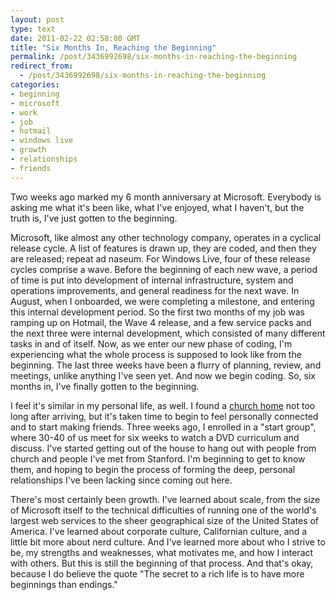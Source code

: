 ```yaml
---
layout: post
type: text
date: 2011-02-22 02:58:00 GMT
title: "Six Months In, Reaching the Beginning"
permalink: /post/3436992698/six-months-in-reaching-the-beginning
redirect_from: 
  - /post/3436992698/six-months-in-reaching-the-beginning
categories:
- beginning
- microsoft
- work
- job
- hotmail
- windows live
- growth
- relationships
- friends
---
```

Two weeks ago marked my 6 month anniversary at Microsoft. Everybody is asking me what it's been like, what I've enjoyed, what I haven't, but the truth is, I've just gotten to the beginning.

Microsoft, like almost any other technology company, operates in a cyclical release cycle. A list of features is drawn up, they are coded, and then they are released; repeat ad naseum. For Windows Live, four of these release cycles comprise a wave. Before the beginning of each new wave, a period of time is put into development of internal infrastructure, system and operations improvements, and general readiness for the next wave. In August, when I onboarded, we were completing a milestone, and entering this internal development period. So the first two months of my job was ramping up on Hotmail, the Wave 4 release, and a few service packs and the next three were internal development, which consisted of many different tasks in and of itself. Now, as we enter our new phase of coding, I'm experiencing what the whole process is supposed to look like from the beginning. The last three weeks have been a flurry of planning, review, and meetings, unlike anything I've seen yet. And now we begin coding. So, six months in, I've finally gotten to the beginning. 

I feel it's similar in my personal life, as well. I found a <a href="http://sanc.info">church home</a> not too long after arriving, but it's taken time to begin to feel personally connected and to start making friends. Three weeks ago, I enrolled in a "start group", where 30-40 of us meet for six weeks to watch a DVD curriculum and discuss. I've started getting out of the house to hang out with people from church and people I've met from Stanford. I'm beginning to get to know them, and hoping to begin the process of forming the deep, personal relationships I've been lacking since coming out here.

There's most certainly been growth. I've learned about scale, from the size of Microsoft itself to the technical difficulties of running one of the world's largest web services to the sheer geographical size of the United States of America. I've learned about corporate culture, Californian culture, and a little bit more about nerd culture. And I've learned more about who I strive to be, my strengths and weaknesses, what motivates me, and how I interact with others. But this is still the beginning of that process. And that's okay, because I do believe the quote "The secret to a rich life is to have more beginnings than endings."